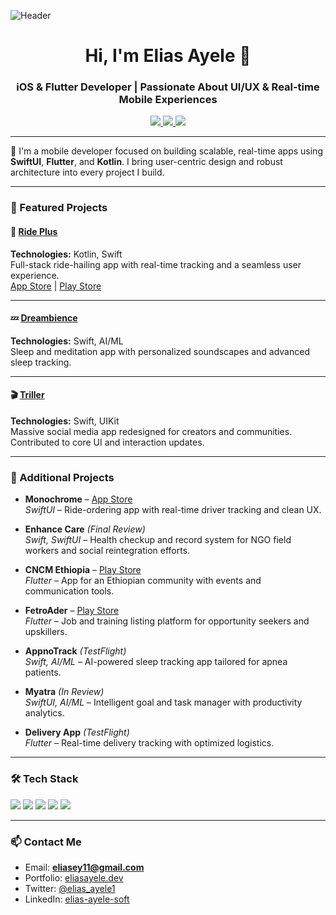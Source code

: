 ![Header](https://www.i-am.co.id/images/Mobile-Development.png)

<h1 align="center">Hi, I'm Elias Ayele 👋</h1>
<h3 align="center">iOS & Flutter Developer | Passionate About UI/UX & Real-time Mobile Experiences</h3>

<p align="center">
  <a href="https://twitter.com/elias_ayele1">
    <img src="https://img.shields.io/twitter/follow/elias_ayele1?logo=twitter&style=flat-square" />
  </a>
  <a href="https://linkedin.com/in/elias-ayele-soft">
    <img src="https://img.shields.io/badge/LinkedIn-blue?logo=linkedin&style=flat-square" />
  </a>
  <a href="https://eliasayele.dev">
    <img src="https://img.shields.io/badge/Portfolio-eliasayele.dev-informational?style=flat-square" />
  </a>
</p>

---

🚀 I'm a mobile developer focused on building scalable, real-time apps using **SwiftUI**, **Flutter**, and **Kotlin**. I bring user-centric design and robust architecture into every project I build.

---

### 📲 Featured Projects

#### 🚗 [Ride Plus](https://apps.apple.com/us/app/ride-plus/id6443848297)  
**Technologies:** Kotlin, Swift  
Full-stack ride-hailing app with real-time tracking and a seamless user experience.  
[App Store](https://apps.apple.com/us/app/ride-plus/id6443848297) | [Play Store](https://play.google.com/store/apps/details?id=com.ridetm)

---

#### 💤 [Dreambience](https://apps.apple.com/us/app/dreambience-sleep-meditate/id6467041377)  
**Technologies:** Swift, AI/ML  
Sleep and meditation app with personalized soundscapes and advanced sleep tracking.

---

#### 🎬 [Triller](https://apps.apple.com/us/app/triller-social-videos-clips/id994905763)  
**Technologies:** Swift, UIKit  
Massive social media app redesigned for creators and communities. Contributed to core UI and interaction updates.

---

### 🧩 Additional Projects

- **Monochrome** – [App Store](https://apps.apple.com/us/app/monochrome-the-transport-app/id1302126446)  
  *SwiftUI* – Ride-ordering app with real-time driver tracking and clean UX.

- **Enhance Care** *(Final Review)*  
  *Swift, SwiftUI* – Health checkup and record system for NGO field workers and social reintegration efforts.

- **CNCM Ethiopia** – [Play Store](https://play.google.com/store/apps/details?id=com.cncmethiopia.app)  
  *Flutter* – App for an Ethiopian community with events and communication tools.

- **FetroAder** – [Play Store](https://play.google.com/store/apps/details?id=com.fetroader.app.fetroader)  
  *Flutter* – Job and training listing platform for opportunity seekers and upskillers.

- **AppnoTrack** *(TestFlight)*  
  *Swift, AI/ML* – AI-powered sleep tracking app tailored for apnea patients.

- **Myatra** *(In Review)*  
  *SwiftUI, AI/ML* – Intelligent goal and task manager with productivity analytics.

- **Delivery App** *(TestFlight)*  
  *Flutter* – Real-time delivery tracking with optimized logistics.

---

### 🛠 Tech Stack
<div align="left">
  <img src="https://img.shields.io/badge/iOS-Swift-informational?logo=swift&style=flat-square" />
  <img src="https://img.shields.io/badge/Flutter-Dart-blue?logo=flutter&style=flat-square" />
  <img src="https://img.shields.io/badge/Android-Kotlin-orange?logo=kotlin&style=flat-square" />
  <img src="https://img.shields.io/badge/Firebase-Backend-yellow?logo=firebase&style=flat-square" />
  <img src="https://img.shields.io/badge/Git-VersionControl-critical?logo=git&style=flat-square" />
</div>

---

### 📫 Contact Me
- Email: **eliasey11@gmail.com**
- Portfolio: [eliasayele.dev](https://eliasayele.dev)
- Twitter: [@elias_ayele1](https://twitter.com/elias_ayele1)
- LinkedIn: [elias-ayele-soft](https://linkedin.com/in/elias-ayele-soft)
